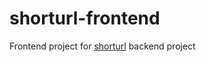 # shorturl-frontend

Frontend project for [shorturl](https://github.com/Nidheesh-Panchal/shorturl)  backend project
